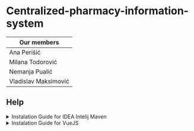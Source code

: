 # Centralized-pharmacy-information-system

| Our members          | 
| -------------------- | 
| Ana Perišić          | 
| Milana Todorović     | 
| Nemanja Pualić       | 
| Vladislav Maksimović | 

## Help

<details>
  <summary> Instalation Guide for IDEA Intelij Maven </summary>
  <br>
  
   - Skini Intelij i instalitaj ga: https://www.jetbrains.com/idea/download/#section=windows 
   - Backend-spring-boot projekat pulluj sa ovog repozitorijuma
   - Otvori pom.xml 
    <p align="left">
      <img src="https://user-images.githubusercontent.com/49925421/98149271-7a111180-1ecd-11eb-92d7-9e9938f51ff8.png" width="1000" title="hover text">
    </p> 
  
   - Selektuj Open as Project, to importuje projekat baziran na POM fajlu
    <p align="left">
      <img src="https://user-images.githubusercontent.com/49925421/98149547-a62c9280-1ecd-11eb-8473-ef04b9727491.png" width="500" title="hover text">
    </p>
  
   - Nakon toga InteliJ ce da importuje projekat i sve potrebne dependencije, ovo moze da potraje vise minuta u zavisnosti od vase internet konekcije
   
   - Skini jdk 11 i instaliraj ga, meni je radilo na javi 11 nije na javi 15 https://www.oracle.com/java/technologies/javase-jdk11-downloads.html
   - Dodaj JDK 11 
   
     <p align="left">
      <img src="https://user-images.githubusercontent.com/49925421/98150290-b002c580-1ece-11eb-8fe1-f96f640bc622.png" width="700" title="hover text">
     </p>
   - Postavi JDK 11: 
     File -> Project structure -> Project -> Project SDK -> 11.
   - Otvori konzolu tj komande za Maven tako sto ces ispratiti sledeca 3 koraka: 

      <p align="left">
        <img src="https://user-images.githubusercontent.com/49925421/98150929-b0e82700-1ecf-11eb-9ca1-52216f69fbc3.png" width="700" title="hover text">
      </p>
   - Izvršavanjem Maven životnih ciklusa dobicete generisan .jar ili .war fajl, u nasem konkretnom slucaju .jar, više o životnim ciklusima možeš pročitati ispod...
   
     <p align="left">
       <img src="https://user-images.githubusercontent.com/49925421/98151241-27852480-1ed0-11eb-9434-c3013eed5be5.png" width="700" title="hover text">
     </p>

### Maven životni ciklusi
Proces generisanja artifakata podrazumeva nekoliko koraka i zadataka koji se moraju izvršiti. Primeri tih zadataka uključuju kompajliranje koda, pokretanje unit testova i       pakovanje artifakata. Maven koristi koncept ciljeva (goals) da predstavi te granularne zadatke. Ciljevi se pakuju u plug-inove koji predstavljaju kolekciju sačinjenu od jednog ili više ciljeva. Ciljevi se mogu pokrenuti unošenjem komandi sa sledećom sintaksom:
mvn plugin_identifikator:goal_identifikator
Maven prati ustanovljeni niz koraka koji se izvršavaju u istom redosledu nezavisno od artifakta koji se pravi. Postoje tri ugrađena životna ciklusa:
1. Default: barata fazama kompajliranja, pakovanja i deployovanja Maven projekata
2. Clean: barata brisanjem privremenih fajlova i generisanih artifakata iz target foldera
3. Site: barata generisanjem dokumentacije
Svaki životni ciklus ima svoje faze:
1. Validate: proverava da li u projektu postoje greške i da li su sve biblioteke dostupne
2. Compile: kompajlira kod
3. Test: pokreće unit testove
4. Package: pakuje kompajliran kod u neku od arhiva
5. Install: instalira arhivu na lokalni repozitorijum. Tada je arhiva dostupna svakom projektu koji se nalazi na toj mašini
6. Deploy: smeša arhivu na udaljeni repozitorijum svima na korišćenje
U svakoj fazi se izvršavaju određeni zadaci i svaka faza je povezana sa jednim ili više ciljeva. Faze delegiraju zadatke svojim ciljevima koje izvršavaju plug-inovi.

</details>

<details>
  <summary> Instalation Guide for VueJS </summary>
  <br>
  <h1 align="center"> Vue.js </h1>
  
![image](https://user-images.githubusercontent.com/49925421/79354142-4de77080-7f3c-11ea-88c3-7ca101204e40.png)

![image](https://user-images.githubusercontent.com/49925421/79359013-53e05000-7f42-11ea-9b86-9f543144959a.png)

<h1 align="center"> STEP 1 </h1>
<h3 > Install Node.js </h3>

![image](https://user-images.githubusercontent.com/49925421/79358986-475bf780-7f42-11ea-8d93-e000e26a07fa.png)

It's recomended to install this extension 
  
![image](https://user-images.githubusercontent.com/49925421/79359330-c18c7c00-7f42-11ea-9b2d-3b20e526984a.png)


<h1 align="center"> STEP 2 </h1>
Install Vue CLI
It's same for windows, just type in CMD
  
![image](https://user-images.githubusercontent.com/49925421/79359657-29db5d80-7f43-11ea-82d0-1eadee743f9d.png)

<h1 align="center"> STEP 3 </h1>

![image](https://user-images.githubusercontent.com/49925421/79359886-6ad37200-7f43-11ea-9ceb-3a4d63f91859.png)

<h1 align="center"> STEP 4 </h1>
Choose default (babel,eslint) and press enter

![image](https://user-images.githubusercontent.com/49925421/79360025-a1a98800-7f43-11ea-920d-9794a1ddbae9.png)

Now we created directory test

<h1 align="center"> STEP 5 </h1>

Change diretory to test (cd test), and start server

![image](https://user-images.githubusercontent.com/49925421/79360880-d36f1e80-7f44-11ea-890b-b7c322c6824e.png)

<h1 align="center"> CONGRATS </h1>


![image](https://user-images.githubusercontent.com/49925421/79361000-02859000-7f45-11ea-9c72-bf79a9637e41.png)

![image](https://user-images.githubusercontent.com/49925421/79361113-2943c680-7f45-11ea-955b-2c2f68633c5f.png)


</details>
